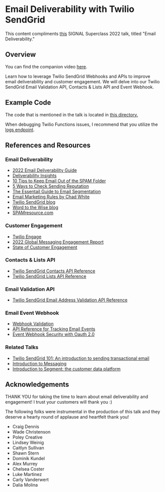 # Email Deliverability with Twilio SendGrid

This content compliments [this](https://www.signal2022.com/twilio/session/1071603/email-deliverability?i=d7dW5t4BTAKGBGymfsw9Q82zxp63QtIN) SIGNAL Superclass 2022 talk, titled "Email Deliverability."

## Overview

You can find the companion video [here](https://www.signal2022.com/twilio/v/s-1071603?i=d7dW5t4BTAKGBGymfsw9Q82zxp63QtIN).

Learn how to leverage Twilio SendGrid Webhooks and APIs to improve email deliverability and customer engagement. We will delve into our Twilio SendGrid Email Validation API, Contacts & Lists API and Event Webhook.

## Example Code

The code that is mentioned in the talk is located in [this directory.](./example-code)

When debugging Twilio Functions issues, I recommend that you utilize the [logs endpoint](https://www.twilio.com/docs/serverless/api/resource/logs).

## References and Resources

### Email Deliverability

* [2022 Email Deliverability Guide](https://sendgrid.com/marketing/2022-email-deliverability-guide)
* [Deliverability Insights](https://sendgrid.com/solutions/email-api/deliverability-insights)
* [10 Tips to Keep Email Out of the SPAM Folder](https://sendgrid.com/blog/10-tips-to-keep-email-out-of-the-spam-folder)
* [5 Ways to Check Sending Reputation](https://sendgrid.com/blog/5-ways-check-sending-reputation/)
* [The Essentail Guide to Email Segmentation](https://sendgrid.com/resource/the-essential-guide-to-email-segmentation)
* [Email Marketing Rules by Chad White](https://www.emailmarketingrules.com/email-marketing-rules)
* [Twilio SendGrid blog](https://sendgrid.com/blog)
* [Word to the Wise blog](https://wordtothewise.com/blog)
* [SPAMresource.com](https://www.spamresource.com)

### Customer Engagement

* [Twilio Engage](https://segment.com/product/twilio-engage)
* [2022 Global Messaging Engagement Report](https://sendgrid.com/resource/2022-global-messaging-engagement-report)
* [State of Customer Engagement](https://www.twilio.com/state-of-customer-engagement)

### Contacts & Lists API

* [Twilio SendGrid Contacts API Reference](https://docs.sendgrid.com/api-reference/contacts/add-or-update-a-contact)
* [Twilio SendGrid Lists API Reference](https://docs.sendgrid.com/api-reference/lists/create-list)

### Email Validation API


* [Twilio SendGrid Email Address Validation API Reference](https://docs.sendgrid.com/api-reference/e-mail-address-validation/validate-an-email)

### Email Event Webhook

* [Webhook Validation](https://github.com/sendgrid/sendgrid-nodejs/blob/main/docs/use-cases/event-webhook.md)
* [API Reference for Tracking Email Events](https://docs.sendgrid.com/for-developers/tracking-events/event#delivery-events)
* [Event Webhook Security with Oauth 2.0](https://docs.sendgrid.com/for-developers/tracking-events/getting-started-event-webhook-security-features)

### Related Talks

* [Twilio SendGrid 101: An introduction to sending transactional email](https://www.signal2022.com/twilio/v/s-1071600?i=d7dW5t4BTAKGBGymfsw9Q82zxp63QtIN)
* [Introduction to Messaging](https://www.signal2022.com/twilio/session/1071599/introduction-to-messaging?i=d7dW5t4BTAKGBGymfsw9Q82zxp63QtIN)
* [Introduction to Segment: the customer data platform](https://www.signal2022.com/twilio/session/1071601/introduction-to-segment-the-customer-data-platform?i=d7dW5t4BTAKGBGymfsw9Q82zxp63QtIN)

## Acknowledgements

THANK YOU for taking the time to learn about email deliverability and engagement! I trust your customers will thank you :)

The following folks were instrumental in the production of this talk and they deserve a hearty round of applause and heartfelt thank you!

* Craig Dennis
* Wade Christenson
* Poley Creative
* Lindsey Weinig
* Caitlyn Sullivan
* Shawn Stern
* Dominik Kundel
* Alex Murrey
* Chelsea Coster
* Luke Martinez
* Carly Vanderwert
* Dalia Molina
